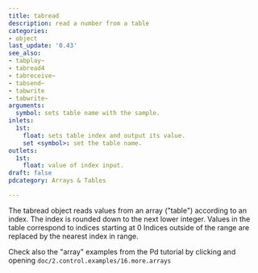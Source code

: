 ```yaml
---
title: tabread
description: read a number from a table
categories:
- object
last_update: '0.43'
see_also:
- tabplay~
- tabread4
- tabreceive~
- tabsend~
- tabwrite
- tabwrite~
arguments:
  symbol: sets table name with the sample.
inlets:
  1st:
    float: sets table index and output its value.
    set <symbol>: set the table name.
outlets:
  1st:
    float: value of index input.
draft: false
pdcategory: Arrays & Tables

---
```

The tabread object reads values from an array ("table") according to an index. The index is rounded down to the next lower integer. Values in the table correspond to indices starting at 0 Indices outside of the range are replaced by the nearest index in range.

Check also the "array" examples from the Pd tutorial by clicking and opening `doc/2.control.examples/16.more.arrays`

